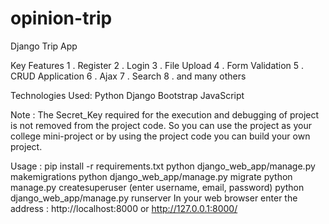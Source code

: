 # opinion-trip
Django Trip App

Key Features
1 . Register
2 . Login
3 . File Upload
4 . Form Validation
5 . CRUD Application
6 . Ajax
7 . Search
8 . and many others

Technologies Used:
Python
Django
Bootstrap
JavaScript

Note :
The Secret_Key required for the execution and debugging of project is not removed from the project code. So you can use the project as your college mini-project or by using the project code you can build your own project.

Usage :
pip install -r requirements.txt
python django_web_app/manage.py makemigrations
python django_web_app/manage.py migrate
python manage.py createsuperuser (enter username, email, password)
python django_web_app/manage.py runserver
In your web browser enter the address : http://localhost:8000 or http://127.0.0.1:8000/
